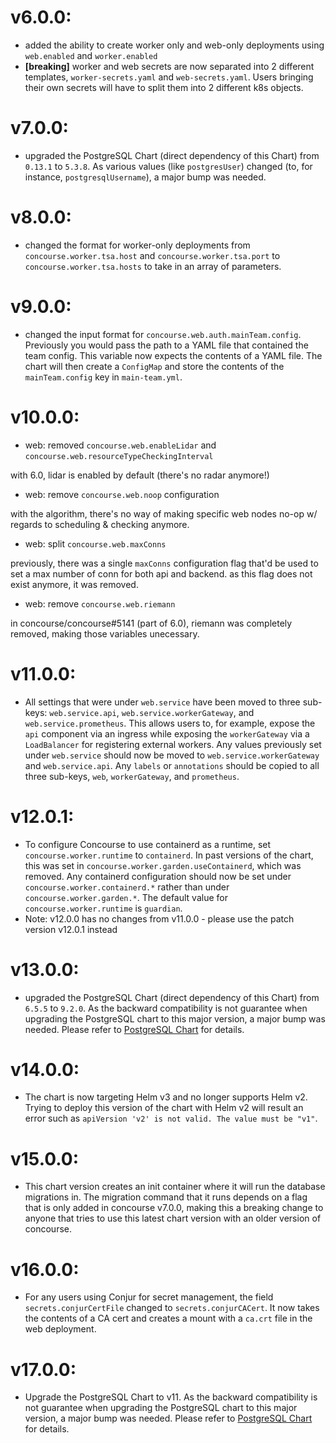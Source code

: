 # v6.0.0:

- added the ability to create worker only and web-only deployments using `web.enabled` and `worker.enabled`
- **[breaking]** worker and web secrets are now separated into 2 different templates, `worker-secrets.yaml` and `web-secrets.yaml`. Users bringing their own secrets will have to split them into 2 different k8s objects.

# v7.0.0:

- upgraded the PostgreSQL Chart (direct dependency of this Chart) from `0.13.1` to `5.3.8`. As various values (like `postgresUser`) changed (to, for instance, `postgresqlUsername`), a major bump was needed.

# v8.0.0:

- changed the format for worker-only deployments from `concourse.worker.tsa.host` and `concourse.worker.tsa.port` to `concourse.worker.tsa.hosts` to take in an array of parameters.

# v9.0.0:

- changed the input format for `concourse.web.auth.mainTeam.config`. Previously you would pass the path to a YAML file that contained the team config. This variable now expects the contents of a YAML file. The chart will then create a `ConfigMap` and store the contents of the `mainTeam.config` key in `main-team.yml`.

# v10.0.0:

- web: removed `concourse.web.enableLidar` and `concourse.web.resourceTypeCheckingInterval`

with 6.0, lidar is enabled by default (there's no radar anymore!)

- web: remove `concourse.web.noop` configuration

with the algorithm, there's no way of making specific web nodes no-op w/ regards to scheduling & checking anymore.

- web: split `concourse.web.maxConns`

previously, there was a single `maxConns` configuration flag that'd be used to set a max number of conn for both api and backend. as this flag does not exist anymore, it was removed.

- web: remove `concourse.web.riemann`

in concourse/concourse#5141 (part of 6.0), riemann was completely removed, making those variables unecessary.

# v11.0.0:

- All settings that were under `web.service` have been moved to three sub-keys: `web.service.api`, `web.service.workerGateway`, and `web.service.prometheus`. This allows users to, for example, expose the `api` component via an ingress while exposing the `workerGateway` via a `LoadBalancer` for registering external workers. Any values previously set under `web.service` should now be moved to `web.service.workerGateway` and `web.service.api`. Any `labels` or `annotations` should be copied to all three sub-keys, `web`, `workerGateway`, and `prometheus`.

# v12.0.1:

- To configure Concourse to use containerd as a runtime, set `concourse.worker.runtime` to `containerd`. In past versions of the chart, this was set in `concourse.worker.garden.useContainerd`, which was removed. Any containerd configuration should now be set under `concourse.worker.containerd.*` rather than under `concourse.worker.garden.*`. The default value for `concourse.worker.runtime` is `guardian`.
- Note: v12.0.0 has no changes from v11.0.0 - please use the patch version v12.0.1 instead

# v13.0.0:

- upgraded the PostgreSQL Chart (direct dependency of this Chart) from `6.5.5` to `9.2.0`. As the backward compatibility is not guarantee when upgrading the PostgreSQL chart to this major version, a major bump was needed. Please refer to [PostgreSQL Chart](https://github.com/bitnami/charts/tree/master/bitnami/postgresql#upgrade) for details.

# v14.0.0:

- The chart is now targeting Helm v3 and no longer supports Helm v2. Trying to deploy this version of the chart with Helm v2 will result an error such as `apiVersion 'v2' is not valid. The value must be "v1"`.

# v15.0.0:

- This chart version creates an init container where it will run the database migrations in. The migration command that it runs depends on a flag that is only added in concourse v7.0.0, making this a breaking change to anyone that tries to use this latest chart version with an older version of concourse.

# v16.0.0:

- For any users using Conjur for secret management, the field `secrets.conjurCertFile` changed to `secrets.conjurCACert`. It now takes the contents of a CA cert and creates a mount with a `ca.crt` file in the web deployment.

# v17.0.0:

- Upgrade the PostgreSQL Chart to v11. As the backward compatibility is not guarantee when upgrading the PostgreSQL chart to this major version, a major bump was needed. Please refer to [PostgreSQL Chart](https://docs.bitnami.com/kubernetes/infrastructure/postgresql/administration/upgrade/) for details.


